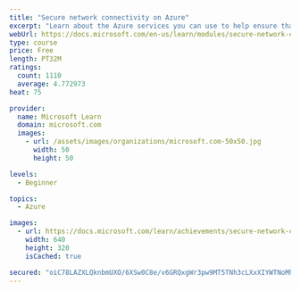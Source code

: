 ```yaml
---
title: "Secure network connectivity on Azure"
excerpt: "Learn about the Azure services you can use to help ensure that your network is safe, secure, and trusted."
webUrl: https://docs.microsoft.com/en-us/learn/modules/secure-network-connectivity-azure/
type: course
price: Free
length: PT32M
ratings:
  count: 1110
  average: 4.772973
heat: 75

provider:
  name: Microsoft Learn
  domain: microsoft.com
  images:
    - url: /assets/images/organizations/microsoft.com-50x50.jpg
      width: 50
      height: 50

levels:
  - Beginner

topics:
  - Azure

images:
  - url: https://docs.microsoft.com/learn/achievements/secure-network-connectivity-social.png
    width: 640
    height: 320
    isCached: true

secured: "oiC78LAZXLQknbmUXO/6XSw0C8e/v6GRQxgWr3pw9MT5TNh3cLXxXIYWTNoMhMPAwa9NHvv1DiqezzSisf1FMyILBDQCRNBwGgzlI6xTqK+baUIHDYMbJ4vYkmZJGYdfGLjn+IvhGjoFYpfGhncAoPbz19sDFb/PSz/DKrEdb1E5eZq3OBtTbgwCNRJg+Ryj7bXOsILSpHh5X44qAeD9ZfzxN3Ub4aRHwyd23BxWWi2xVB5F06i8+X/BoxfMNR6IPc1B7HXQva5DsqFvLMdR02U55wV5K+6CNE3DYaQqhvW/Jqran1m79nrMV8JrSKFqDOvskkDuMbwXq7dOk/pOZNTiZr19pIMChbQaJZ1tIG89l36DViJxTgv6BdZ1t4W+XgC6rRTYB9OnAA8DUpZ1Vwelfp8cDnsiqBp+CfsYE68=;khZ00dBJEhib82c3niIqMg=="
---
```


